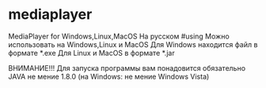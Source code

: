 # mediaplayer
MediaPlayer for Windows,Linux,MacOS
На русском
#using
Можно использовать на Windows,Linux и MacOS
Для Windows находится файл в формате *.exe
Для Linux и MacOS в формате *.jar

ВНИМАНИЕ!!!
Для запуска программы вам понадовится обязательно JAVA не мение 1.8.0 (на Windows: не мение Windows Vista)
